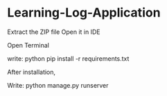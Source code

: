 # Learning-Log-Application
Extract the ZIP file
Open it in IDE

Open Terminal

write: python pip install -r requirements.txt


After installation,


Write: python manage.py runserver
